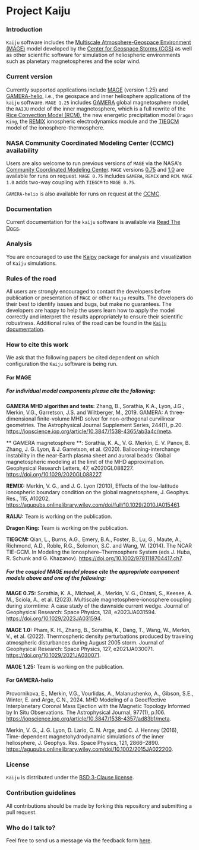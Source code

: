 # Project Kaiju #

### Introduction ###

`Kaiju` software includes the [Multiscale Atmosphere-Geospace Environment
(MAGE)](https://cgs.jhuapl.edu/Models/) model developed by the
[Center for Geospace Storms (CGS)](https://cgs.jhuapl.edu/) as well as
other scientific software for simulation of heliospheric environments
such as planetary magnetospheres and the solar wind. 

### Current version ###

Currently
supported applications include 
[MAGE](https://cgs.jhuapl.edu/Models/) (version 1.25)
and [GAMERA-helio](https://cgs.jhuapl.edu/Models/gamera.php), i.e., the
geospace and inner heliosphere applications of the `kaiju`
software. `MAGE 1.25` includes [GAMERA](https://cgs.jhuapl.edu/Models/gamera.php) global magnetosphere
model, the `RAIJU` model of the inner magnetosphere, which is a full
rewrite of the [Rice Convection Model
(RCM)](https://cgs.jhuapl.edu/Models/rcm.php), the new energetic
precipitation model `Dragon King`, the [REMIX](https://cgs.jhuapl.edu/Models/remix.php) ionospheric electrodynamics
module and the
[TIEGCM](https://www.hao.ucar.edu/modeling/tgcm/tie.php) model of the
ionosphere-thermosphere.

### NASA Community Coordinated Modeling Center (CCMC) availability ###

Users are also welcome to run previous versions of `MAGE` via the
NASA's [Community Coordinated Modeling
Center](https://ccmc.gsfc.nasa.gov/). `MAGE` versions
[0.75](https://ccmc.gsfc.nasa.gov/models/MAGE~0.75/) and
[1.0](https://ccmc.gsfc.nasa.gov/models/MAGE~1.0/) are available for
runs on request. `MAGE 0.75` includes `GAMERA`, `REMIX` and `RCM`. `MAGE
1.0` adds two-way coupling with `TIEGCM` to `MAGE 0.75`.

`GAMERA-helio` is also available for runs on request at the [CCMC](https://ccmc.gsfc.nasa.gov/models/GAMERA-Helio~1/).

### Documentation ###

Current documentation for the `kaiju` software is available via [Read The
Docs](https://kaiju-docs.readthedocs.io/en/latest/).

### Analysis ###

You are encouraged to use the [Kaipy](https://github.com/jhuapl/kaipy) package for analysis and
visualization of `Kaiju` simulations.

### Rules of the road ###

All users are strongly encouraged to contact the developers before
publication or presentation of `MAGE` or other `Kaiju` results. The
developers do their best to identify issues and bugs, but make no
guarantees. The developers are happy to help the users learn how to
apply the model correctly and interpret the results appropriately to
ensure their scientific robustness. Additional rules of the road can
be found in the [`Kaiju`
documentation](https://kaiju-docs.readthedocs.io/en/latest/roadrules.html).


### How to cite this work ###

We ask that the following papers be cited dependent on which
configuration the `Kaiju` software is being run.

#### For MAGE ####

##### For individual model components please cite the following:

**GAMERA MHD algorithm and tests:** Zhang, B., Sorathia, K.A., Lyon, J.G., Merkin, V.G., Garretson,
J.S. and Wiltberger, M., 2019. GAMERA: A three-dimensional
finite-volume MHD solver for non-orthogonal curvilinear
geometries. The Astrophysical Journal Supplement Series, 244(1),
p.20. https://iopscience.iop.org/article/10.3847/1538-4365/ab3a4c/meta.

** GAMERA magnetosphere **: Sorathia, K. A., V. G. Merkin, E. V. Panov, B. Zhang,
J. G. Lyon, & J. Garretson, et al. (2020). Ballooning-interchange
instability in the near-Earth plasma sheet and auroral beads: Global
magnetospheric modeling at the limit of the MHD
approximation. Geophysical Research Letters, 47,
e2020GL088227. https://doi.org/10.1029/2020GL088227.

**REMIX:** Merkin, V. G., and J. G. Lyon (2010), Effects of the
low-latitude ionospheric boundary condition on the global
magnetosphere, J. Geophys. Res., 115, A10202.
https://agupubs.onlinelibrary.wiley.com/doi/full/10.1029/2010JA015461.

**RAIJU:** Team is working on the publication. 

**Dragon King:** Team is working on the publication.

**TIEGCM:** Qian, L., Burns, A.G., Emery, B.A., Foster, B., Lu, G.,
Maute, A., Richmond, A.D., Roble, R.G., Solomon, S.C. and Wang,
W. (2014). The NCAR TIE-GCM. In Modeling the Ionosphere–Thermosphere
System (eds J. Huba, R. Schunk and
G. Khazanov). https://doi.org/10.1002/9781118704417.ch7.

##### For the coupled MAGE model please cite the appropriate component models above and one of the following:

**MAGE 0.75:** Sorathia, K. A., Michael, A., Merkin,
V. G., Ohtani, S., Keesee, A. M., Sciola, A., et
al. (2023). Multiscale magnetosphere-ionosphere coupling during
stormtime: A case study of the dawnside current wedge. Journal of
Geophysical Research: Space Physics, 128,
e2023JA031594. https://doi.org/10.1029/2023JA031594.

**MAGE 1.0:** Pham, K. H., Zhang, B., Sorathia, K., Dang, T., Wang, W.,
Merkin, V., et al. (2022). Thermospheric density perturbations
produced by traveling atmospheric disturbances during August 2005
storm. Journal of Geophysical Research: Space Physics, 127,
e2021JA030071. https://doi.org/10.1029/2021JA030071.

**MAGE 1.25:** Team is working on the publication.


#### For GAMERA-helio ####

Provornikova, E., Merkin, V.G., Vourlidas, A., Malanushenko, A.,
Gibson, S.E., Winter, E. and Arge, C.N., 2024. MHD Modeling of a
Geoeffective Interplanetary Coronal Mass Ejection with the Magnetic
Topology Informed by In Situ Observations. The Astrophysical Journal,
977(1), p.106. https://iopscience.iop.org/article/10.3847/1538-4357/ad83b1/meta.

Merkin, V. G., J. G. Lyon, D. Lario, C. N. Arge, and C. J. Henney
(2016), Time-dependent magnetohydrodynamic simulations of the inner
heliosphere, J. Geophys. Res. Space Physics, 121, 2866–2890.
https://agupubs.onlinelibrary.wiley.com/doi/10.1002/2015JA022200.


### License ###

`Kaiju` is distributed under the [BSD 3-Clause
license](LICENSE.md).


### Contribution guidelines ###

All contributions should be made by forking this repository and
  submitting a pull request.


### Who do I talk to? ###

Feel free to send us a message via the feedback form [here](https://cgs.jhuapl.edu/feedback/).

